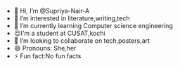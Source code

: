 - 👋 Hi, I’m @Supriya-Nair-A
- 👀 I’m interested in literature,writing,tech
- 🌱 I’m currently learning Computer science engineering
- 😌I'm a student at CUSAT,kochi
- 💞️ I’m looking to collaborate on tech,posters,art
- 😄 Pronouns: She,her
- ⚡ Fun fact:No fun facts

<!---
Supriya-Nair-A/Supriya-Nair-A is a ✨ special ✨ repository because its `README.md` (this file) appears on your GitHub profile.
You can click the Preview link to take a look at your changes.
--->
